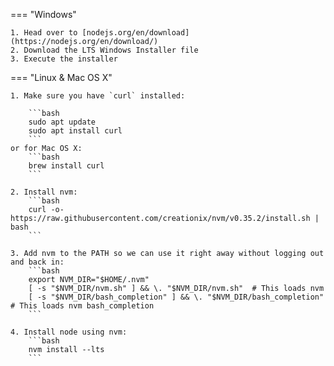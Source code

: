 === "Windows"

    1. Head over to [nodejs.org/en/download](https://nodejs.org/en/download/)
    2. Download the LTS Windows Installer file
    3. Execute the installer

=== "Linux & Mac OS X"

    1. Make sure you have `curl` installed:

        ```bash
        sudo apt update
        sudo apt install curl
        ```
    or for Mac OS X:
        ```bash
        brew install curl
        ```

    2. Install nvm:
        ```bash
        curl -o- https://raw.githubusercontent.com/creationix/nvm/v0.35.2/install.sh | bash
        ```

    3. Add nvm to the PATH so we can use it right away without logging out and back in:
        ```bash
        export NVM_DIR="$HOME/.nvm"
        [ -s "$NVM_DIR/nvm.sh" ] && \. "$NVM_DIR/nvm.sh"  # This loads nvm
        [ -s "$NVM_DIR/bash_completion" ] && \. "$NVM_DIR/bash_completion"  # This loads nvm bash_completion
        ```

    4. Install node using nvm:
        ```bash
        nvm install --lts
        ```

